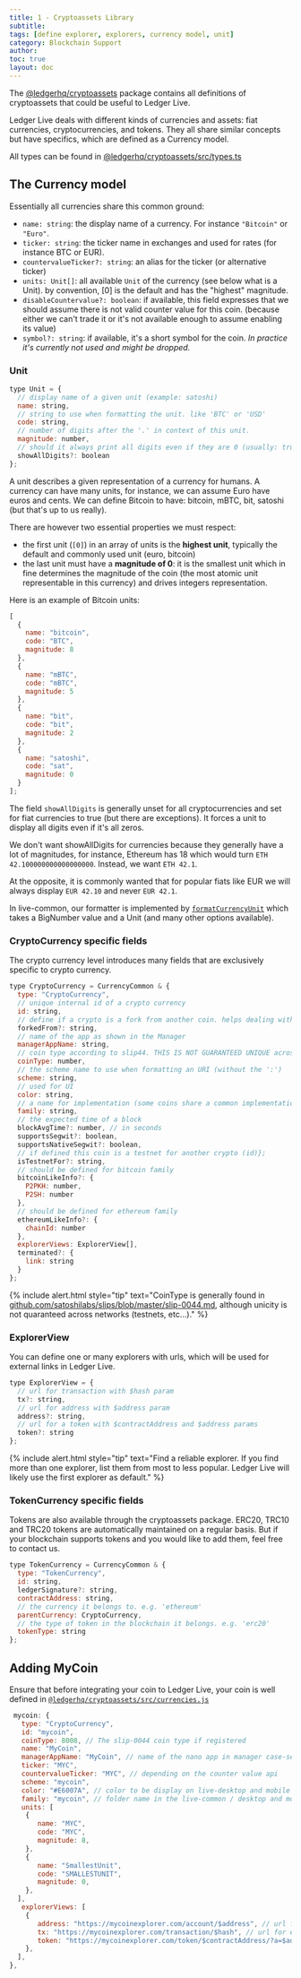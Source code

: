 ```yaml
---
title: 1 - Cryptoassets Library
subtitle:
tags: [define explorer, explorers, currency model, unit]
category: Blockchain Support
author:
toc: true
layout: doc
---
```


The [@ledgerhq/cryptoassets](https://github.com/LedgerHQ/ledgerjs/tree/master/packages/cryptoassets) package contains all definitions of cryptoassets that could be useful to Ledger Live.

Ledger Live deals with different kinds of currencies and assets: fiat currencies, cryptocurrencies, and tokens.
They all share similar concepts but have specifics, which are defined as a Currency model.

All types can be found in [@ledgerhq/cryptoassets/src/types.ts](https://github.com/LedgerHQ/ledgerjs/tree/master/packages/cryptoassets/src/types.ts)

## The Currency model

Essentially all currencies share this common ground:

- `name: string`: the display name of a currency. For instance `"Bitcoin"` or `"Euro"`.
- `ticker: string`: the ticker name in exchanges and used for rates (for instance BTC or EUR).
- `countervalueTicker?: string`: an alias for the ticker (or alternative ticker)
- `units: Unit[]`: all available `Unit` of the currency (see below what is a Unit). by convention, [0] is the default and has the "highest" magnitude.
- `disableCountervalue?: boolean`: if available, this field expresses that we should assume there is not valid counter value for this coin. (because either we can't trade it or it's not available enough to assume enabling its value)
- `symbol?: string`: if available, it's a short symbol for the coin. <i>In practice it's currently not used and might be dropped.</i>


### Unit

```js
type Unit = {
  // display name of a given unit (example: satoshi)
  name: string,
  // string to use when formatting the unit. like 'BTC' or 'USD'
  code: string,
  // number of digits after the '.' in context of this unit.
  magnitude: number,
  // should it always print all digits even if they are 0 (usually: true for fiats, false for cryptos)
  showAllDigits?: boolean
};
```

A unit describes a given representation of a currency for humans. A currency can have many units, for instance, we can assume Euro have euros and cents. We can define Bitcoin to have: bitcoin, mBTC, bit, satoshi (but that's up to us really).

There are however two essential properties we must respect:

- the first unit (`[0]`) in an array of units is the **highest unit**, typically the default and commonly used unit (euro, bitcoin)
- the last unit must have a **magnitude of 0**: it is the smallest unit which in fine determines the magnitude of the coin (the most atomic unit representable in this currency) and drives integers representation.

Here is an example of Bitcoin units:

```js
[
  {
    name: "bitcoin",
    code: "BTC",
    magnitude: 8
  },
  {
    name: "mBTC",
    code: "mBTC",
    magnitude: 5
  },
  {
    name: "bit",
    code: "bit",
    magnitude: 2
  },
  {
    name: "satoshi",
    code: "sat",
    magnitude: 0
  }
];
```

The field `showAllDigits` is generally unset for all cryptocurrencies and set for fiat currencies to true (but there are exceptions). It forces a unit to display all digits even if it's all zeros.

We don't want showAllDigits for currencies because they generally have a lot of magnitudes, for instance, Ethereum has 18 which would turn `ETH 42.100000000000000000`. Instead, we want `ETH 42.1`.

At the opposite, it is commonly wanted that for popular fiats like EUR we will always display `EUR 42.10` and never `EUR 42.1`.

In live-common, our formatter is implemented by [`formatCurrencyUnit`](https://github.com/LedgerHQ/ledger-live/tree/main/libs/ledger-live-common/src/currencies/formatCurrencyUnit.js) which takes a BigNumber value and a Unit (and many other options available).

### CryptoCurrency specific fields

The crypto currency level introduces many fields that are exclusively specific to crypto currency.

```js
type CryptoCurrency = CurrencyCommon & {
  type: "CryptoCurrency",
  // unique internal id of a crypto currency
  id: string,
  // define if a crypto is a fork from another coin. helps dealing with split/unsplit
  forkedFrom?: string,
  // name of the app as shown in the Manager
  managerAppName: string,
  // coin type according to slip44. THIS IS NOT GUARANTEED UNIQUE across currencies (e.g testnets,..)
  coinType: number,
  // the scheme name to use when formatting an URI (without the ':')
  scheme: string,
  // used for UI
  color: string,
  // a name for implementation (some coins share a common implementation like bitcoin or ethereum) - corresponds to live-common family folder name
  family: string,
  // the expected time of a block
  blockAvgTime?: number, // in seconds
  supportsSegwit?: boolean,
  supportsNativeSegwit?: boolean,
  // if defined this coin is a testnet for another crypto (id)};
  isTestnetFor?: string,
  // should be defined for bitcoin family
  bitcoinLikeInfo?: {
    P2PKH: number,
    P2SH: number
  },
  // should be defined for ethereum family
  ethereumLikeInfo?: {
    chainId: number
  },
  explorerViews: ExplorerView[],
  terminated?: {
    link: string
  }
};
```
<!--  -->
{% include alert.html style="tip" text="CoinType is generally found in <a href='https://github.com/satoshilabs/slips/blob/master/slip-0044.md'>github.com/satoshilabs/slips/blob/master/slip-0044.md</a>, although unicity is not quaranteed across networks (testnets, etc...)." %}
<!--  -->

### ExplorerView

You can define one or many explorers with urls, which will be used for external links in Ledger Live.

```js
type ExplorerView = {
  // url for transaction with $hash param
  tx?: string,
  // url for address with $address param
  address?: string,
  // url for a token with $contractAddress and $address params
  token?: string
};
```

<!--  -->
{% include alert.html style="tip" text="Find a reliable explorer. If you find more than one explorer, list them from most to less popular. Ledger Live will likely use the first explorer as default." %}
<!--  -->

### TokenCurrency specific fields

Tokens are also available through the cryptoassets package. ERC20, TRC10 and TRC20 tokens are automatically maintained on a regular basis. But if your blockchain supports tokens and you would like to add them, feel free to contact us.

```js
type TokenCurrency = CurrencyCommon & {
  type: "TokenCurrency",
  id: string,
  ledgerSignature?: string,
  contractAddress: string,
  // the currency it belongs to. e.g. 'ethereum'
  parentCurrency: CryptoCurrency,
  // the type of token in the blockchain it belongs. e.g. 'erc20'
  tokenType: string
};
```

## Adding MyCoin

Ensure that before integrating your coin to Ledger Live, your coin is well defined in [`@ledgerhq/cryptoassets/src/currencies.js`](https://github.com/LedgerHQ/ledgerjs/blob/master/packages/cryptoassets/src/currencies.js)


```js
 mycoin: {
   type: "CryptoCurrency",
   id: "mycoin",
   coinType: 8008, // The slip-0044 coin type if registered
   name: "MyCoin",
   managerAppName: "MyCoin", // name of the nano app in manager case-sensitive
   ticker: "MYC",
   countervalueTicker: "MYC", // depending on the counter value api
   scheme: "mycoin",
   color: "#E6007A", // color to be display on live-desktop and mobile
   family: "mycoin", // folder name in the live-common / desktop and mobile
   units: [
    {
       name: "MYC",
       code: "MYC",
       magnitude: 8,
    },
    {
       name: "SmallestUnit",
       code: "SMALLESTUNIT",
       magnitude: 0,
    },
  ],
   explorerViews: [
    {
       address: "https://mycoinexplorer.com/account/$address", // url for exploring an address
       tx: "https://mycoinexplorer.com/transaction/$hash", // url for exploring a transaction
       token: "https://mycoinexplorer.com/token/$contractAddress/?a=$address", // url for exploring a token address
    },
  ],
},
```
